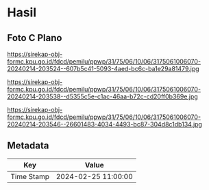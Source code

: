 # Hasil

## Foto C Plano

https://sirekap-obj-formc.kpu.go.id/fdcd/pemilu/ppwp/31/75/06/10/06/3175061006070-20240214-203524--607b5c41-5093-4aed-bc6c-ba1e29a81479.jpg

https://sirekap-obj-formc.kpu.go.id/fdcd/pemilu/ppwp/31/75/06/10/06/3175061006070-20240214-203538--d5355c5e-c1ac-46aa-b72c-cd20ff0b369e.jpg

https://sirekap-obj-formc.kpu.go.id/fdcd/pemilu/ppwp/31/75/06/10/06/3175061006070-20240214-203546--26601483-4034-4493-bc87-304d8c1db134.jpg


## Metadata

| Key        | Value               |
| ---------- | ------------------- |
| Time Stamp | 2024-02-25 11:00:00 |



